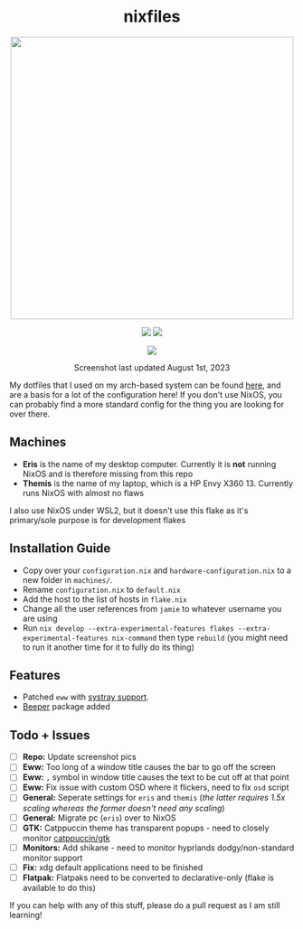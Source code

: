 <div align=center>
<h1>nixfiles</h1>
</h2><img src="https://raw.githubusercontent.com/catppuccin/catppuccin/main/assets/palette/macchiato.png" width="500" />
<p></p>
  <img src="https://img.shields.io/github/stars/skiletro/nixfiles?color=f5c2e7&labelColor=303446&style=for-the-badge&logo=starship&logoColor=f5c2e7">
  <img src="https://img.shields.io/github/repo-size/skiletro/nixfiles?color=fab387&labelColor=303446&style=for-the-badge&logo=github&logoColor=fab387">
 <p></p>
 <img src="https://cdn.discordapp.com/attachments/999330089655345194/1135920400233156739/image.png"></img>
 <p>Screenshot last updated August 1st, 2023</p>
</div>

My dotfiles that I used on my arch-based system can be found [here](https://github.com/skiletro/archfiles), and are a basis for a lot of the configuration here! If you don't use NixOS, you can probably find a more standard config for the thing you are looking for over there.

## Machines
* **Eris** is the name of my desktop computer. Currently it is **not** running NixOS and is therefore missing from this repo
* **Themis** is the name of my laptop, which is a HP Envy X360 13. Currently runs NixOS with almost no flaws

I also use NixOS under WSL2, but it doesn't use this flake as it's primary/sole purpose is for development flakes

## Installation Guide
- Copy over your `configuration.nix` and `hardware-configuration.nix` to a new folder in `machines/`.
- Rename `configuration.nix` to `default.nix`
- Add the host to the list of hosts in `flake.nix`
- Change all the user references from `jamie` to whatever username you are using
- Run `nix develop --extra-experimental-features flakes --extra-experimental-features nix-command` then type `rebuild` (you might need to run it another time for it to fully do its thing)

## Features
* Patched `eww` with [systray support](https://github.com/elkowar/eww/pull/743).
* [Beeper](https://www.beeper.com/) package added

## Todo + Issues
- [ ] **Repo:** Update screenshot pics
- [ ] **Eww:** Too long of a window title causes the bar to go off the screen
- [ ] **Eww:** `,` symbol in window title causes the text to be cut off at that point
- [ ] **Eww:** Fix issue with custom OSD where it flickers, need to fix `osd` script
- [ ] **General:** Seperate settings for `eris` and `themis` (*the latter requires 1.5x scaling whereas the former doesn't need any scaling*)
- [ ] **General:** Migrate pc (`eris`) over to NixOS 
- [ ] **GTK:** Catppuccin theme has transparent popups - need to closely monitor [catppuccin/gtk](https://github.com/catppuccin/gtk)
- [ ] **Monitors:** Add shikane - need to monitor hyprlands dodgy/non-standard monitor support
- [ ] **Fix:** xdg default applications need to be finished
- [ ] **Flatpak:** Flatpaks need to be converted to declarative-only (flake is available to do this)

If you can help with any of this stuff, please do a pull request as I am still learning!
